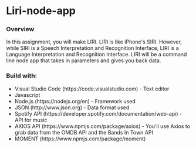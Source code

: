 # Liri-node-app
<h3>Overview</h3> 
In this assignment, you will make LIRI. LIRI is like iPhone's SIRI. However, while SIRI is a Speech Interpretation and Recognition Interface, LIRI is a Language Interpretation and Recognition Interface. LIRI will be a command line node app that takes in parameters and gives you back data.


<h3>Build with:</h3>
<ul>
       <li>Visual Studio Code (https://code.visualstudio.com) - Text editor
<li>Javascript
<li>Node.js (https://nodejs.org/en) - Framework used
<li>JSON (http://www.json.org) - Data format used
<li>Spotify API (https://developer.spotify.com/documentation/web-api) - API for music
<li>AXIOS API (https://www.npmjs.com/package/axios) - You'll use Axios to grab data from the OMDB API and the Bands In Town API
<li>MOMENT (https://www.npmjs.com/package/moment)
      
